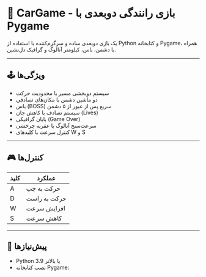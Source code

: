 # 🚗 CarGame - بازی رانندگی دوبعدی با Pygame

یک بازی دوبعدی ساده و سرگرم‌کننده با استفاده از Python و کتابخانه Pygame، همراه با دشمن، باس، کیلومتر آنالوگ و گرافیک دل‌نشین.

---

## 🕹️ ویژگی‌ها

- سیستم دوبخشی مسیر با محدودیت حرکت
- دو ماشین دشمن با مکان‌های تصادفی
- باس (BOSS) سریع پس از عبور از ۵ دشمن
- سیستم تصادف با کاهش جان (Lives)
- پایان گرافیکی (Game Over)
- سرعت‌سنج آنالوگ با عقربه چرخشی
- کنترل سرعت با کلیدهای W و S

---

## 🎮 کنترل‌ها

| کلید | عملکرد        |
|------|---------------|
| A    | حرکت به چپ    |
| D    | حرکت به راست  |
| W    | افزایش سرعت   |
| S    | کاهش سرعت     |

---

## 🧰 پیش‌نیازها

- Python 3.9 یا بالاتر
- نصب کتابخانه Pygame:
